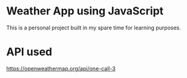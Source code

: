 # Weather App using JavaScript

This is a personal project built in my spare time for learning purposes.

# API used
https://openweathermap.org/api/one-call-3




